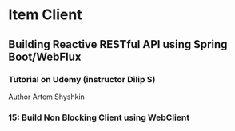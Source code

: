 # Item Client
## Building Reactive RESTful API using Spring Boot/WebFlux
### Tutorial on Udemy (instructor Dilip S) 

Author Artem Shyshkin

### 15: Build Non Blocking Client using WebClient 
